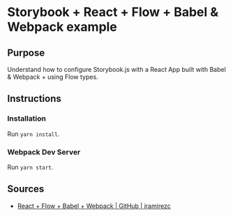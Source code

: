 # Storybook + React + Flow + Babel & Webpack example

## Purpose

Understand how to configure Storybook.js with a React App built with Babel & Webpack + using Flow types.

## Instructions

### Installation

Run `yarn install`.

### Webpack Dev Server

Run `yarn start`.

## Sources

- [React + Flow + Babel + Webpack | GitHub | iramirezc](https://github.com/iramirezc-sandbox/flow/tree/main/examples/with-react)

